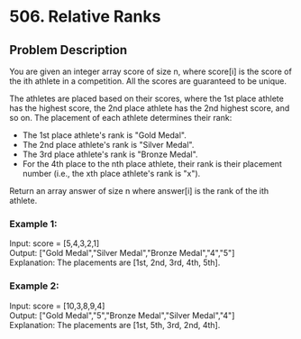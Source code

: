 # 506. Relative Ranks

## Problem Description

You are given an integer array score of size n, where score[i] is the score of the ith athlete in a competition. All the scores are guaranteed to be unique.

The athletes are placed based on their scores, where the 1st place athlete has the highest score, the 2nd place athlete has the 2nd highest score, and so on. The placement of each athlete determines their rank:

- The 1st place athlete's rank is "Gold Medal".
- The 2nd place athlete's rank is "Silver Medal".
- The 3rd place athlete's rank is "Bronze Medal".
- For the 4th place to the nth place athlete, their rank is their placement number (i.e., the xth place athlete's rank is "x").

Return an array answer of size n where answer[i] is the rank of the ith athlete.

### Example 1:

Input: score = [5,4,3,2,1]  
Output: ["Gold Medal","Silver Medal","Bronze Medal","4","5"]  
Explanation: The placements are [1st, 2nd, 3rd, 4th, 5th].

### Example 2:

Input: score = [10,3,8,9,4]  
Output: ["Gold Medal","5","Bronze Medal","Silver Medal","4"]  
Explanation: The placements are [1st, 5th, 3rd, 2nd, 4th].
